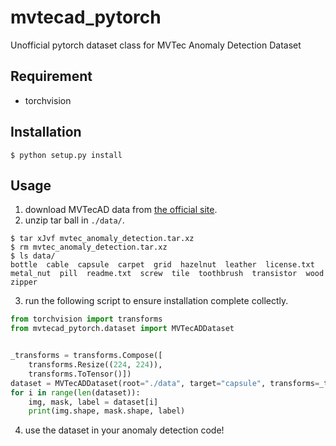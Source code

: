 # mvtecad_pytorch
Unofficial pytorch dataset class for MVTec Anomaly Detection Dataset

## Requirement
* torchvision

## Installation
```
$ python setup.py install
```

## Usage

1. download MVTecAD data from [the official site](https://www.mvtec.com/company/research/datasets/mvtec-ad).
2. unzip tar ball in `./data/`.
```
$ tar xJvf mvtec_anomaly_detection.tar.xz
$ rm mvtec_anomaly_detection.tar.xz
$ ls data/
bottle  cable  capsule  carpet  grid  hazelnut  leather  license.txt  metal_nut  pill  readme.txt  screw  tile  toothbrush  transistor  wood  zipper
```
3. run the following script to ensure installation complete collectly.
```python
from torchvision import transforms
from mvtecad_pytorch.dataset import MVTecADDataset


_transforms = transforms.Compose([
    transforms.Resize((224, 224)),
    transforms.ToTensor()])
dataset = MVTecADDataset(root="./data", target="capsule", transforms=_transforms, mask_transforms=_transforms, train=False)
for i in range(len(dataset)):
    img, mask, label = dataset[i]
    print(img.shape, mask.shape, label)
```
4. use the dataset in your anomaly detection code!
